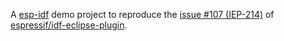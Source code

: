 A [esp-idf](https://github.com/espressif/esp-idf) demo project to reproduce the [issue #107 (IEP-214)](https://github.com/espressif/idf-eclipse-plugin/issues/107) of [espressif/idf-eclipse-plugin](https://github.com/espressif/idf-eclipse-plugin).